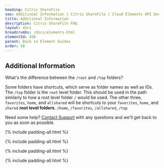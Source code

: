 ```yaml
---
heading: Citrix ShareFile
seo: Additional Information | Citrix ShareFile | Cloud Elements API Docs
title: Additional Information
description: Citrix ShareFile FAQ.
layout: docs
breadcrumbs: /docs/elements.html
elementId: 450
parent: Back to Element Guides
order: 50
---
```


## Additional Information

What's the difference between the `/root` and `/top` folders?

Some folders have shortcuts, which serve as folder names as well as IDs.  The `/top` folder is the `root` level folder.  This should be used in the path similarly to how a root level folder `/` would be used.  The other three, `favorites`, `home`, and `allshared` will be shortcuts to your `favorites`, `home`, and `shared` __root level folders__.
`/home`, `/favorites`, `/allshared`, `/top`


Need some help? [Contact Support](mailto:support@cloud-elements.com) with any questions and we'll get back to you as soon as possible.

{% include padding-all.html %}

{% include padding-all.html %}

{% include padding-all.html %}

{% include padding-all.html %}

